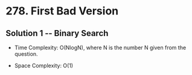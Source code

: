 # 278. First Bad Version

## Solution 1 -- Binary Search

* Time Complexity: O(NlogN), where N is the number N given from the question.

* Space Complexity: O(1)
